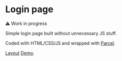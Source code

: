 # Login page

:warning: Work in progress

Simple login page built without unnecessary JS stuff.

Coded with HTML/CSS/JS and wrapped with [Parcel](https://parceljs.org/).

[Layout](https://www.figma.com/file/Lwg846g5Dq4b4ejYMJp7xF/Login---Feito.?node-id=1%3A2) [Demo](https://thyagorafaell.github.io/login-page/).